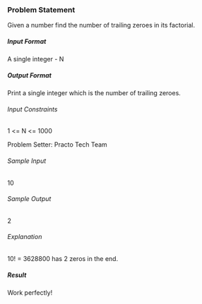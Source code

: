<h3>Problem Statement</h3>

Given a number find the number of trailing zeroes in its factorial.

<h5>Input Format</h5>

A single integer - N

<h5>Output Format</h5>

Print a single integer which is the number of trailing zeroes.

<h6>Input Constraints</h6>

1 <= N <= 1000

Problem Setter: Practo Tech Team

<h6>Sample Input</h6>

10

<h6>Sample Output</h6>

2

<h6>Explanation</h6>

10! = 3628800 has 2 zeros in the end.

<h5>Result</h5>

Work perfectly!
